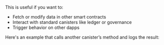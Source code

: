 This is useful if you want to:

- Fetch or modify data in other smart contracts
- Interact with standard canisters like ledger or governance
- Trigger behavior on other dapps

Here's an example that calls another canister’s method and logs the result:

